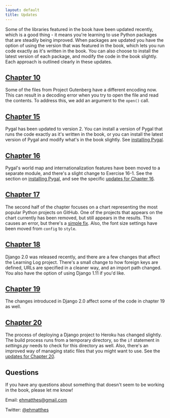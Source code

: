 ```yaml
---
layout: default
title: Updates
---
```


Some of the libraries featured in the book have been updated recently, which is a good thing - it means you're learning to use Python packages that are steadily being improved. When packages are updated you have the option of using the version that was featured in the book, which lets you run code exactly as it's written in the book. You can also choose to install the latest version of each package, and modify the code in the book slightly. Each approach is outlined clearly in these updates.

[Chapter 10](chapter_10/README.html)
---

Some of the files from Project Gutenberg have a different encoding now. This can result in a decoding error when you try to open the file and read the contents. To address this, we add an argument to the `open()` call.

[Chapter 15](chapter_15/README.html)
---

Pygal has been updated to version 2. You can install a version of Pygal that runs the code exactly as it's written in the book, or you can install the latest version of Pygal and modify what's in the book slightly. See [installing Pygal](chapter_15/README.html#installing-pygal).

[Chapter 16](chapter_16/README.html)
---

Pygal's world map and internationalization features have been moved to a separate module, and there's a slight change to Exercise 16-1. See the section on [installing Pygal](chapter_15/README.html#installing-pygal), and see the specific [updates for Chapter 16](chapter_16/README.html#updates).

[Chapter 17](chapter_17/README.html)
---

The second half of the chapter focuses on a chart representing the most popular Python projects on GitHub. One of the projects that appears on the chart currently has been removed, but still appears in the results. This causes an error, but there's a [simple fix](chapter_17/README.html). Also, the font size settings have been moved from `config` to `style`.

[Chapter 18](chapter_18/README.html#updates)
---

Django 2.0 was released recently, and there are a few changes that affect the Learning Log project. There's a small change to how foreign keys are defined, URLs are specified in a cleaner way, and an import path changed. You also have the option of using Django 1.11 if you'd like.

[Chapter 19](chapter_19/README.html)
---

The changes introduced in Django 2.0 affect some of the code in chapter 19 as well.

[Chapter 20](chapter_20/README.html)
---

The process of deploying a Django project to Heroku has changed slightly. The build process runs from a temporary directory, so the `if` statement in *settings.py* needs to check for this directory as well. Also, there's an improved way of managing static files that you might want to use. See the [updates for Chapter 20](chapter_20/README.html#updates).

Questions
---

If you have any questions about something that doesn't seem to be working in the book, please let me know!

Email: [ehmatthes@gmail.com](mailto:ehmatthes@gmail.com)

Twitter: [@ehmatthes](http://twitter.com/ehmatthes/)
